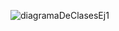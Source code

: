 ![diagramaDeClasesEj1](https://github.com/ThiagoGonzalezz/ejercicio1DDS/assets/129440165/58a07f42-69f3-4a56-ba67-fedbc9f84bab)

